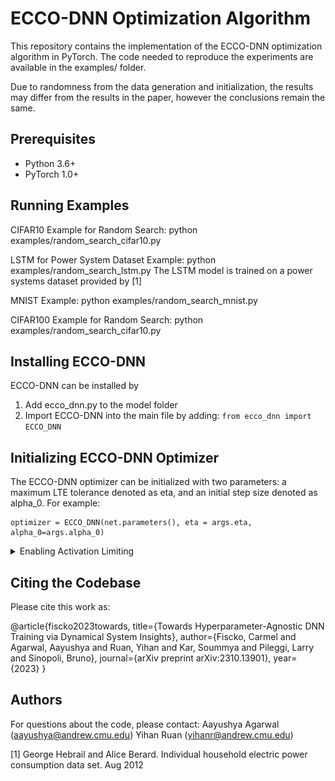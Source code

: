 # ECCO-DNN Optimization Algorithm

This repository contains the implementation of the ECCO-DNN optimization algorithm in PyTorch. The code needed to reproduce the experiments are available in the examples/ folder.

Due to randomness from the data generation and initialization, the results may differ from the results in the paper, however the conclusions remain the same. 


## Prerequisites
- Python 3.6+
- PyTorch 1.0+


## Running Examples
CIFAR10 Example for Random Search: python examples/random_search_cifar10.py 

LSTM for Power System Dataset Example: python examples/random_search_lstm.py 
The LSTM model is trained on a power systems dataset provided by [1]

MNIST Example: python examples/random_search_mnist.py 

CIFAR100 Example for Random Search: python examples/random_search_cifar10.py 

## Installing ECCO-DNN
ECCO-DNN can be installed by
1. Add ecco_dnn.py to the model folder
2. Import ECCO-DNN into the main file by adding: 
`from ecco_dnn import ECCO_DNN`

## Initializing ECCO-DNN Optimizer
The ECCO-DNN optimizer can be initialized with two parameters: a maximum LTE tolerance denoted as eta, and an initial step size denoted as alpha_0.
For example:
```
optimizer = ECCO_DNN(net.parameters(), eta = args.eta, alpha_0=args.alpha_0)
```

<details>
    <summary>Enabling Activation Limiting</summary>
If the user can explicitly define the layers that are part of the activation limiting, then the index of layers that are limited can passed as a list to the optimizer. 
To utilize activation-specific limiting, ecco_dnn requires the following parameteres to explicitly define the layers that are part of the activation limiting step:

    1. The function type before the activation layer: batch-norm("bn") or linear("linear")

    2. The number of learnable parameters of the model (num_layers)
    
    3. The list of weight parameter indices before selected activation layer (limiting_layer_idx)
    
    4. Input values for layer before selected activation layers (model.relu_input_list), which should be recorded in the forward function of the model.


In our examples (examples/train_cifar10.py), we apply the activation-limiting step to 9 activation layers of a Resnet18 architecture. The following figure highlights the specific layers of Resnet18 that are limited, as provided by `limiting_layer_idx`. 
During the forward propogation of this model, the input values for each layer in `limiting_layer_idx` are recorded in `model.relu_input_list`. 


![Activation Limiting for Resnet18 layers](https://github.com/Aayushya-Agarwal/ecco_dnn/blob/main/limiting.png)


The following code enables the activation limiting in ecco_dnn:


```
limiting_layer_idx = [1, 4, 10, 16, 25, 31, 40, 46, 55]
optimizer = ECCO_DNN(net.parameters(), eta = args.eta, alpha_0=args.alpha_0, 
                     limiting_layer_idx=limiting_layer_idx, num_layers = 62, 
                     layer_type="bn")
```

</details>

## Citing the Codebase
Please cite this work as:


@article{fiscko2023towards,
  title={Towards Hyperparameter-Agnostic DNN Training via Dynamical System Insights},
  author={Fiscko, Carmel and Agarwal, Aayushya and Ruan, Yihan and Kar, Soummya and Pileggi, Larry and Sinopoli, Bruno},
  journal={arXiv preprint arXiv:2310.13901},
  year={2023}
}


## Authors
For questions about the code, please contact:
Aayushya Agarwal (aayushya@andrew.cmu.edu)
Yihan Ruan (yihanr@andrew.cmu.edu)

[1] George Hebrail and Alice Berard. Individual household electric power consumption data set. Aug 2012
